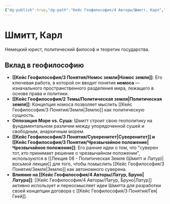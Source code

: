 ```yaml
---
{"dg-publish":true,"dg-path":"Кейс Геофилософия/4 Авторы/Шмитт, Карл","permalink":"/kejs-geofilosofiya/4-avtory/shmitt-karl/","dgShowLocalGraph":true}
---
```


# Шмитт, Карл

Немецкий юрист, политический философ и теоретик государства.

## Вклад в геофилософию
- **[[Кейс Геофилософия/3 Понятия/Номос земли\|Номос земли]]**: Его ключевая работа, в которой он вводит понятие **номоса** — изначального пространственного разделения мира, лежащего в основе права и политики.
- **[[Кейс Геофилософия/2 Темы/Политическая земля\|Политическая земля]]**: Концепция номоса позволяет мыслить [[Кейс Геофилософия/3 Понятия/Земля\|Землю]] как политическую сущность.
- **Оппозиция Море vs. Суша**: Шмитт строит свою геополитику на фундаментальном различии между упорядоченной сушей и свободным, анархичным морем.
- **[[Кейс Геофилософия/3 Понятия/Суверенитет\|Суверенитет]] и [[Кейс Геофилософия/3 Понятия/Чрезвычайное положение\|Чрезвычайное положение]]**: Его ранние идеи о том, что "суверен тот, кто принимает решение о чрезвычайном положении", используются в [[Лекция 08 - Политическая Земля (Шмитт и Латур)\|восьмой лекции]] для того, чтобы помыслить [[Кейс Геофилософия/3 Понятия/Земля\|Землю]] как автономного суверена.
- **Влияние на [[Кейс Геофилософия/4 Авторы/Латур, Бруно\|Латура]]**: [[Кейс Геофилософия/4 Авторы/Латур, Бруно\|Латур]] активно использует и переосмысляет идеи Шмитта для разработки своей концепции договора с [[Кейс Геофилософия/3 Понятия/Гея\|Геей]].
